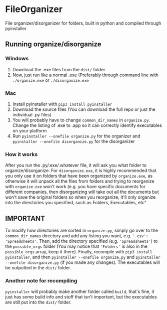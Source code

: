 # FileOrganizer
File organizer/disorganizer for folders, built in python and compiled through pyinstaller

## Running organize/disorganize

### Windows
1. Download the .exe files from the ```dist/``` folder
2. Now, just run like a normal .exe (Preferably through command line with ```./organize.exe``` or ```./disorganize.exe```

### Mac
1. Install pyinstaller with
   ```pip3 install pyinstaller```
2. Download the source files (You can download the full repo or just the individual .py files)
3. You will probably have to change ```common_dir_names``` in ```organize.py```. Change the listing of .exe to .app so it can correctly identify executables on your platform
4. Run ```pyinstaller --onefile organize.py``` for the organizer and ```pyinstaller --onefile disorganize.py``` for the disorganizer

### How it works
After you run the .py/.exe/.whatever file, it will ask you what folder to organize/disorganize. For ```disorganize.exe```, it is highly recommended that you only use it on folders that have been organized by ```organize.exe```, as otherwise it will unpack all the files from folders and trying to reorganize with ```organize.exe``` won't work (e.g. you have specific documents for different companies, then disorganizing will take out all the documents but won't save the original folders so when you reorganize, it'll only organize into the directories you specified, such as Folders, Executables, etc"

## IMPORTANT

To modify how directories are sorted in ```organize.py```, simply go over to the ```common_dir_names``` directory and add any listing you want, e.g.
```'.csv': 'Spreadsheets'```. 
Then, add the directory specified (e.g. ```'Spreadsheets'```) to the ```possible_orgs``` folder (You may notice that ```'Folders'``` is also in the ```possible_orgs``` array, keep it there). 
Finally, recompile with ```pip3 install pyinstaller```, and then ```pyinstaller --onefile organize.py``` and ```pyinstaller --onefile disorganize.py``` (if you made any changes). The executables will be outputted in the ```dist/``` folder.

### Another note for recompiling
```pyinstaller``` will probably make another folder called ```build```, that's fine, it just has some build info and stuff that isn't important, but the executables are still put into the ```dist/``` folder.
